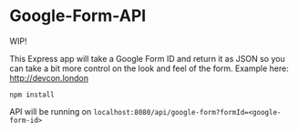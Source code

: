 # Google-Form-API

WIP!

This Express app will take a Google Form ID and return it as JSON so you can take a bit more control on the look and feel of the form. Example here: http://devcon.london

`npm install`

API will be running on `localhost:8080/api/google-form?formId=<google-form-id>`
